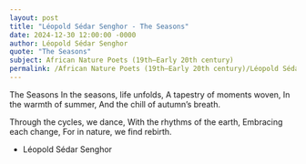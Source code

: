 ```yaml
---
layout: post
title: "Léopold Sédar Senghor - The Seasons"
date: 2024-12-30 12:00:00 -0000
author: Léopold Sédar Senghor
quote: "The Seasons"
subject: African Nature Poets (19th–Early 20th century)
permalink: /African Nature Poets (19th–Early 20th century)/Léopold Sédar Senghor/Léopold Sédar Senghor - The Seasons
---
```


The Seasons
In the seasons, life unfolds,
A tapestry of moments woven,
In the warmth of summer,
And the chill of autumn’s breath.

Through the cycles, we dance,
With the rhythms of the earth,
Embracing each change,
For in nature, we find rebirth.


- Léopold Sédar Senghor
